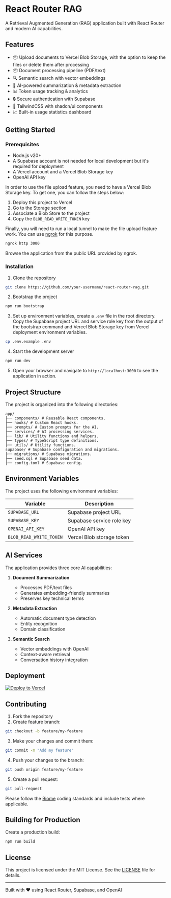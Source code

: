 # React Router RAG

A Retrieval Augmented Generation (RAG) application built with React Router and modern AI capabilities.

## Features

- 📦 Upload documents to Vercel Blob Storage, with the option to keep the files or delete them after processing
- 📦 Document processing pipeline (PDF/text)
- 🔍 Semantic search with vector embeddings
- 📝 AI-powered summarization & metadata extraction
- 📊 Token usage tracking & analytics
- 🔒 Secure authentication with Supabase
- 🎨 TailwindCSS with shadcn/ui components
- 📈 Built-in usage statistics dashboard

## Getting Started

### Prerequisites

- Node.js v20+
- A Supabase account is not needed for local development but it's required for deployment
- A Vercel account and a Vercel Blob Storage key
- OpenAI API key

In order to use the file upload feature, you need to have a Vercel Blob Storage key. To get one, you can follow the steps below:

1. Deploy this project to Vercel
2. Go to the Storage section
3. Associate a Blob Store to the project
4. Copy the `BLOB_READ_WRITE_TOKEN` key

Finally, you will need to run a local tunnel to make the file upload feature work. You can use [ngrok](https://ngrok.com/) for this purpose.

```bash
ngrok http 3000
```

Browse the application from the public URL provided by ngrok.

### Installation

1. Clone the repository

```bash
git clone https://github.com/your-username/react-router-rag.git
```

2. Bootstrap the project

```bash
npm run bootstrap
```

3. Set up environment variables, create a `.env` file in the root directory. Copy the Supabase project URL and service role key from the output of the bootstrap command and Vercel Blob Storage key from Vercel deployment environment variables.

```bash
cp .env.example .env
```

4. Start the development server

```bash
npm run dev
```

5. Open your browser and navigate to `http://localhost:3000` to see the application in action.

## Project Structure

The project is organized into the following directories:

```
app/
├── components/ # Reusable React components.
├── hooks/ # Custom React hooks.
├── prompts/ # Custom prompts for the AI.
├── services/ # AI processing services.
├── lib/ # Utility functions and helpers.
├── types/ # TypeScript type definitions.
├── utils/ # Utility functions.
supabase/ # Supabase configuration and migrations.
├── migrations/ # Supabase migrations.
├── seed.sql # Supabase seed data.
├── config.toml # Supabase config.
```

## Environment Variables

The project uses the following environment variables:

| Variable           | Description                     |
|--------------------|---------------------------------|
| `SUPABASE_URL`     | Supabase project URL            |
| `SUPABASE_KEY`     | Supabase service role key       |
| `OPENAI_API_KEY`   | OpenAI API key                  |
| `BLOB_READ_WRITE_TOKEN` | Vercel Blob storage token |

## AI Services

The application provides three core AI capabilities:

1. **Document Summarization**
   - Processes PDF/text files
   - Generates embedding-friendly summaries
   - Preserves key technical terms

2. **Metadata Extraction**
   - Automatic document type detection
   - Entity recognition
   - Domain classification

3. **Semantic Search**
   - Vector embeddings with OpenAI
   - Context-aware retrieval
   - Conversation history integration

## Deployment

[![Deploy to Vercel](https://vercel.com/button)](https://vercel.com/new/clone?repository-url=https%3A%2F%2Fgithub.com%2Fyour-username%2Freact-router-rag&env=SUPABASE_URL,SUPABASE_KEY,OPENAI_API_KEY,BLOB_READ_WRITE_TOKEN&envDescription=AI%20service%20credentials)

## Contributing

1. Fork the repository
2. Create feature branch:

```bash
git checkout -b feature/my-feature
```

3. Make your changes and commit them:

```bash
git commit -m "Add my feature"
```

4. Push your changes to the branch:

```bash
git push origin feature/my-feature
```

5. Create a pull request:

```bash
git pull-request
```

Please follow the [Biome](https://biomejs.dev/) coding standards and include tests where applicable.

## Building for Production

Create a production build:

```bash
npm run build
```

## License

This project is licensed under the MIT License. See the [LICENSE](LICENSE) file for details.

---

Built with ❤️ using React Router, Supabase, and OpenAI